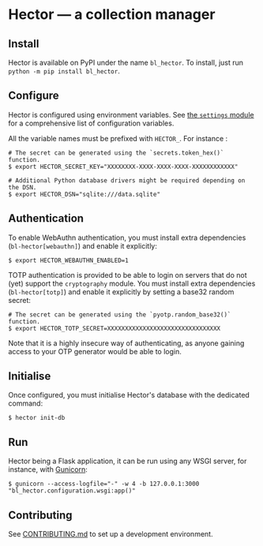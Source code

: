# Hector — a collection manager

## Install

Hector is available on PyPI under the name `bl_hector`.
To install, just run `python -m pip install bl_hector`.


## Configure

Hector is configured using environment variables.
See [the `settings` module](bl_hector/infrastructure/settings.py) for
a comprehensive list of configuration variables.

All the variable names must be prefixed with `HECTOR_`. For instance :

```console
# The secret can be generated using the `secrets.token_hex()` function.
$ export HECTOR_SECRET_KEY="XXXXXXXX-XXXX-XXXX-XXXX-XXXXXXXXXXXX"

# Additional Python database drivers might be required depending on the DSN.
$ export HECTOR_DSN="sqlite:///data.sqlite"
```


## Authentication

To enable WebAuthn authentication, you must install extra dependencies (`bl-hector[webauthn]`)
and enable it explicitly:

```console
$ export HECTOR_WEBAUTHN_ENABLED=1
```

TOTP authentication is provided to be able to login on servers that do not (yet) support
the `cryptography` module. You must install extra dependencies (`bl-hector[totp]`)
and enable it explicitly by setting a base32 random secret:

```console
# The secret can be generated using the `pyotp.random_base32()` function.
$ export HECTOR_TOTP_SECRET=XXXXXXXXXXXXXXXXXXXXXXXXXXXXXXXX
```

Note that it is a highly insecure way of authenticating, as anyone gaining access to your
OTP generator would be able to login.


## Initialise

Once configured, you must initialise Hector's database with the dedicated command:

```console
$ hector init-db
```


## Run

Hector being a Flask application, it can be run using any WSGI server,
for instance, with [Gunicorn](https://gunicorn.org):

```console
$ gunicorn --access-logfile="-" -w 4 -b 127.0.0.1:3000 "bl_hector.configuration.wsgi:app()"
```


## Contributing

See [CONTRIBUTING.md]() to set up a development environment.
